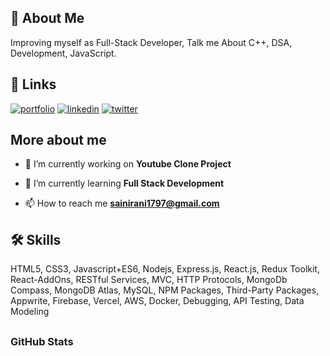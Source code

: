 ## 🚀 About Me
Improving myself as Full-Stack Developer, Talk me About C++, DSA, Development, JavaScript. 
## 🔗 Links
[![portfolio](https://img.shields.io/badge/my_portfolio-000?style=for-the-badge&logo=ko-fi&logoColor=white)]()
[![linkedin](https://img.shields.io/badge/linkedin-0A66C2?style=for-the-badge&logo=linkedin&logoColor=white)](www.linkedin.com/in/ranisaini369)
[![twitter](https://img.shields.io/badge/twitter-1DA1F2?style=for-the-badge&logo=twitter&logoColor=white)]("https://twitter.com/sainirani1797)

##  More about me
- 🔭 I’m currently working on **Youtube Clone Project**

- 🌱 I’m currently learning **Full Stack Development**

- 📫 How to reach me **sainirani1797@gmail.com**

## 🛠 Skills
 HTML5, CSS3, Javascript+ES6, Nodejs, Express.js, React.js, Redux Toolkit, React-AddOns, RESTful Services, MVC, HTTP Protocols, MongoDb Compass, MongoDB Atlas, MySQL, NPM Packages, Third-Party Packages, Appwrite, Firebase, Vercel, AWS, Docker, Debugging, API Testing, Data Modeling

## <h3 align="left">GitHub Stats</h3>


